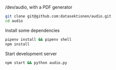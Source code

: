 /dev/audio, with a PDF generator

```bash
git clone git@github.com:datasektionen/audio.git
cd audio
```

Install some dependencies

```bash
pipenv install && pipenv shell
npm install
```

Start development server

```bash
npm start && python audio.py
```
